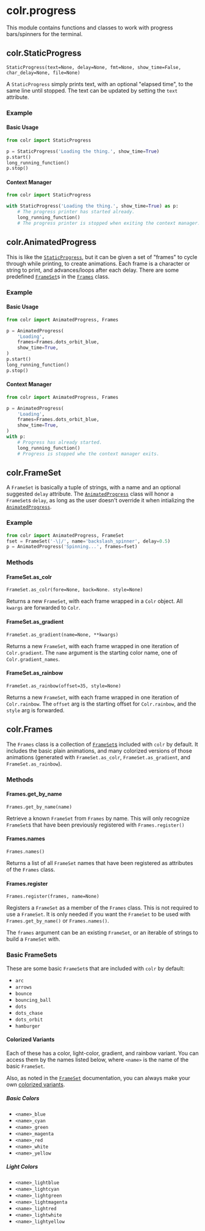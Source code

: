 # colr.progress

This module contains functions and classes to work with progress bars/spinners
for the terminal.

## colr.StaticProgress

`StaticProgress(text=None, delay=None, fmt=None, show_time=False, char_delay=None, file=None)`

A `StaticProgress` simply prints text, with an optional "elapsed time", to
the same line until stopped. The text can be updated by setting the `text`
attribute.

### Example

#### Basic Usage
```python
from colr import StaticProgress

p = StaticProgress('Loading the thing.', show_time=True)
p.start()
long_running_function()
p.stop()
```

#### Context Manager
```python
from colr import StaticProgress

with StaticProgress('Loading the thing.', show_time=True) as p:
    # The progress printer has started already.
    long_running_function()
    # The progress printer is stopped when exiting the context manager.
```
## colr.AnimatedProgress

This is like the [`StaticProgress`](#colrstaticprogress), but it can be
given a set of "frames" to cycle through while printing, to create animations.
Each frame is a character or string to print, and advances/loops after each
delay. There are some predefined [`FrameSet`](#colrframeset)s in the
[`Frames`](#colrframes) class.

### Example

#### Basic Usage
```python
from colr import AnimatedProgress, Frames

p = AnimatedProgress(
    'Loading',
    frames=Frames.dots_orbit_blue,
    show_time=True,
)
p.start()
long_running_function()
p.stop()
```

#### Context Manager
```python
from colr import AnimatedProgress, Frames

p = AnimatedProgress(
    'Loading',
    frames=Frames.dots_orbit_blue,
    show_time=True,
)
with p:
    # Progress has already started.
    long_running_function()
    # Progress is stopped whe the context manager exits.
```

## colr.FrameSet

A `FrameSet` is basically a tuple of strings, with a name and an optional
suggested `delay` attribute.
The [`AnimatedProgress`](#colranimatedprogress) class will honor a `FrameSet`s
`delay`, as long as the user doesn't override it when intializing the
[`AnimatedProgress`](#colranimatedprogress).

### Example

```python
from colr import AnimatedProgress, FrameSet
fset = FrameSet('-\|/', name='backslash_spinner', delay=0.5)
p = AnimatedProgress('Spinning...', frames=fset)
```

### Methods

#### FrameSet.as_colr
`FrameSet.as_colr(fore=None, back=None. style=None)`

Returns a new `FrameSet`, with each frame wrapped in a `Colr` object.
All `kwargs` are forwarded to `Colr`.

#### FrameSet.as_gradient
`FrameSet.as_gradient(name=None, **kwargs)`

Returns a new `FrameSet`, with each frame wrapped in one iteration of
`Colr.gradient`. The `name` argument is the starting color name, one of
`Colr.gradient_names`.

#### FrameSet.as_rainbow
`FrameSet.as_rainbow(offset=35, style=None)`

Returns a new `FrameSet`, with each frame wrapped in one iteration of
`Colr.rainbow`. The `offset` arg is the starting offset for `Colr.rainbow`,
and the `style` arg is forwarded.

## colr.Frames

The `Frames` class is a collection of [`FrameSet`s](#colrframeset) included with
`colr` by default. It includes the basic plain animations, and many colorized
versions of those animations (generated with `FrameSet.as_colr`,
`FrameSet.as_gradient`, and `FrameSet.as_rainbow`).

### Methods

#### Frames.get_by_name
`Frames.get_by_name(name)`

Retrieve a known `FrameSet` from `Frames` by name. This will only recognize
`FrameSet`s that have been previously registered with `Frames.register()`

#### Frames.names
`Frames.names()`

Returns a list of all `FrameSet` names that have been registered as attributes
of the `Frames` class.

#### Frames.register
`Frames.register(frames, name=None)`

Registers a `FrameSet` as a member of the `Frames` class. This is not required
to use a `FrameSet`. It is only needed if you want the `FrameSet` to be used
with `Frames.get_by_name()` or `Frames.names()`.

The `frames` argument can be an existing `FrameSet`, or an iterable of strings
to build a `FrameSet` with.

### Basic FrameSets

These are some basic `FrameSet`s that are included with `colr` by default:

* `arc`
* `arrows`
* `bounce`
* `bouncing_ball`
* `dots`
* `dots_chase`
* `dots_orbit`
* `hamburger`

#### Colorized Variants

Each of these has a color, light-color, gradient, and rainbow variant. You
can access them by the names listed below, where `<name>` is the name of the
basic `FrameSet`.

Also, as noted in the [`FrameSet`](#colrframeset) documentation, you can
always make your own [colorized variants](#framesetas_colr).

##### Basic Colors

* `<name>_blue`
* `<name>_cyan`
* `<name>_green`
* `<name>_magenta`
* `<name>_red`
* `<name>_white`
* `<name>_yellow`

##### Light Colors

* `<name>_lightblue`
* `<name>_lightcyan`
* `<name>_lightgreen`
* `<name>_lightmagenta`
* `<name>_lightred`
* `<name>_lightwhite`
* `<name>_lightyellow`
